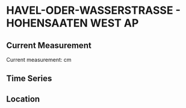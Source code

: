 # HAVEL-ODER-WASSERSTRASSE - HOHENSAATEN WEST AP

## Current Measurement

Current measurement: <Value topic="rivers/pegel-online/HOW/HOHENSAATEN-WEST-AP/measurementValue"/> cm

## Time Series

<TimeSeries topic="rivers/pegel-online/HOW/HOHENSAATEN-WEST-AP/measurementValue" period="week" />

## Location

<WorldMap>
  <Marker lat="52.876693972018415" lon="14.151790666503565" labelTopic="rivers/pegel-online/HOW/HOHENSAATEN-WEST-AP/measurementValue" />
</WorldMap>
